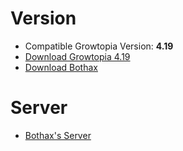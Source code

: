 # Version
- Compatible Growtopia Version: **4.19**
- [Download Growtopia 4.19](https://ubistatic-a.akamaihd.net/0098/594764/GrowtopiaInstaller.exe)
- [Download Bothax](https://mega.nz/file/iAViSYrL#NeeQgo_mA3_oN2aPGpNSWxifWC6Runf7f7mEQ4cXVAU)

# Server

- [Bothax's Server](https://discord.gg/z8rzEXp5435Ts)
